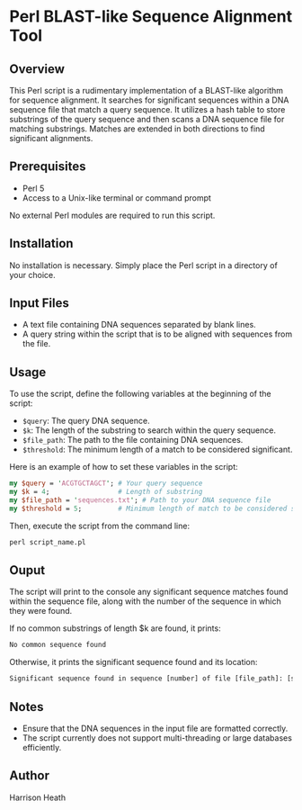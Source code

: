 # Perl BLAST-like Sequence Alignment Tool

## Overview
This Perl script is a rudimentary implementation of a BLAST-like algorithm for sequence alignment. It searches for significant sequences within a DNA sequence file that match a query sequence. It utilizes a hash table to store substrings of the query sequence and then scans a DNA sequence file for matching substrings. Matches are extended in both directions to find significant alignments.

## Prerequisites
- Perl 5
- Access to a Unix-like terminal or command prompt

No external Perl modules are required to run this script.

## Installation
No installation is necessary. Simply place the Perl script in a directory of your choice.

## Input Files
- A text file containing DNA sequences separated by blank lines.
- A query string within the script that is to be aligned with sequences from the file.

## Usage
To use the script, define the following variables at the beginning of the script:
- `$query`: The query DNA sequence.
- `$k`: The length of the substring to search within the query sequence.
- `$file_path`: The path to the file containing DNA sequences.
- `$threshold`: The minimum length of a match to be considered significant.

Here is an example of how to set these variables in the script:

```perl
my $query = 'ACGTGCTAGCT'; # Your query sequence
my $k = 4;                 # Length of substring
my $file_path = 'sequences.txt'; # Path to your DNA sequence file
my $threshold = 5;         # Minimum length of match to be considered significant
```

Then, execute the script from the command line:
```perl
perl script_name.pl
```
## Ouput 

The script will print to the console any significant sequence matches found within the sequence file, along with the number of the sequence in which they were found.

If no common substrings of length $k are found, it prints:
```perl
No common sequence found
```
Otherwise, it prints the significant sequence found and its location:
```perl
Significant sequence found in sequence [number] of file [file_path]: [significant_sequence]
```

## Notes 
- Ensure that the DNA sequences in the input file are formatted correctly.
- The script currently does not support multi-threading or large databases efficiently.

## Author 
Harrison Heath
